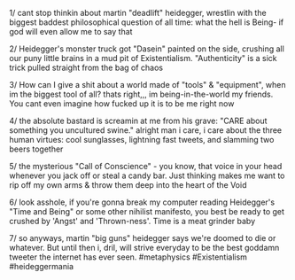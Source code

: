 1/ cant stop thinkin about martin "deadlift" heidegger, wrestlin with the biggest baddest philosophical question of all time: what the hell is Being- if god will even allow me to say that

2/ Heidegger's monster truck got "Dasein" painted on the side, crushing all our puny little brains in a mud pit of Existentialism. "Authenticity" is a sick trick pulled straight from the bag of chaos

3/ How can I give a shit about a world made of "tools" & "equipment", when im the biggest tool of all? thats right,,, im being-in-the-world my friends. You cant even imagine how fucked up it is to be me right now

4/ the absolute bastard is screamin at me from his grave: "CARE about something you uncultured swine." alright man i care, i care about the three human virtues: cool sunglasses, lightning fast tweets, and slamming two beers together

5/ the mysterious "Call of Conscience" - you know, that voice in your head whenever you jack off or steal a candy bar. Just thinking makes me want to rip off my own arms & throw them deep into the heart of the Void

6/ look asshole, if you're gonna break my computer reading Heidegger's "Time and Being" or some other nihilist manifesto, you best be ready to get crushed by 'Angst' and 'Thrown-ness'. Time is a meat grinder baby

7/ so anyways, martin "big guns" heidegger says we're doomed to die or whatever. But until then i, dril, will strive everyday to be the best goddamn tweeter the internet has ever seen. #metaphysics #Existentialism #heideggermania